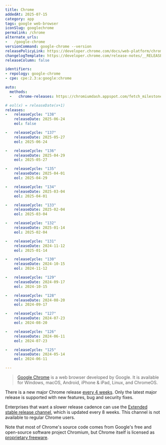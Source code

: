 ```yaml
---
title: Chrome
addedAt: 2025-07-15
category: app
tags: google web-browser
iconSlug: googlechrome
permalink: /chrome
alternate_urls:
-   /google-chrome
versionCommand: google-chrome --version
releasePolicyLink: https://developer.chrome.com/docs/web-platform/chrome-release-channels
changelogTemplate: https://developer.chrome.com/release-notes/__RELEASE_CYCLE__
releaseColumn: false

identifiers:
- repology: google-chrome
- cpe: cpe:2.3:a:google:chrome

auto:
  methods:
  -   chrome-releases: https://chromiumdash.appspot.com/fetch_milestone_schedule

# eol(x) = releaseDate(x+1)
releases:
-   releaseCycle: "138"
    releaseDate: 2025-06-24
    eol: false

-   releaseCycle: "137"
    releaseDate: 2025-05-27
    eol: 2025-06-24

-   releaseCycle: "136"
    releaseDate: 2025-04-29
    eol: 2025-05-27

-   releaseCycle: "135"
    releaseDate: 2025-04-01
    eol: 2025-04-29

-   releaseCycle: "134"
    releaseDate: 2025-03-04
    eol: 2025-04-01

-   releaseCycle: "133"
    releaseDate: 2025-02-04
    eol: 2025-03-04

-   releaseCycle: "132"
    releaseDate: 2025-01-14
    eol: 2025-02-04

-   releaseCycle: "131"
    releaseDate: 2024-11-12
    eol: 2025-01-14

-   releaseCycle: "130"
    releaseDate: 2024-10-15
    eol: 2024-11-12

-   releaseCycle: "129"
    releaseDate: 2024-09-17
    eol: 2024-10-15

-   releaseCycle: "128"
    releaseDate: 2024-08-20
    eol: 2024-09-17

-   releaseCycle: "127"
    releaseDate: 2024-07-23
    eol: 2024-08-20

-   releaseCycle: "126"
    releaseDate: 2024-06-11
    eol: 2024-07-23

-   releaseCycle: "125"
    releaseDate: 2024-05-14
    eol: 2024-06-11

---
```


> [Google Chrome](https://www.google.com/chrome/) is a web browser developed by Google.
> It is available for Windows, macOS, Android, iPhone & iPad, Linux, and ChromeOS.

There is a new major Chrome release [every 4 weeks](https://blog.chromium.org/2021/03/speeding-up-release-cycle.html).
Only the latest major release is supported with new features, bug and security fixes.

Enterprises that want a slower release cadence can use the [Extended stable release channel](https://support.google.com/chrome/a/answer/9027636),
which is updated every 8 weeks. This channel is not available to regular Chrome users.

Note that most of Chrome's source code comes from Google's free and open-source software project Chromium, but Chrome
itself is licensed as [proprietary freeware](https://www.google.com/intl/en/chrome/terms/).
